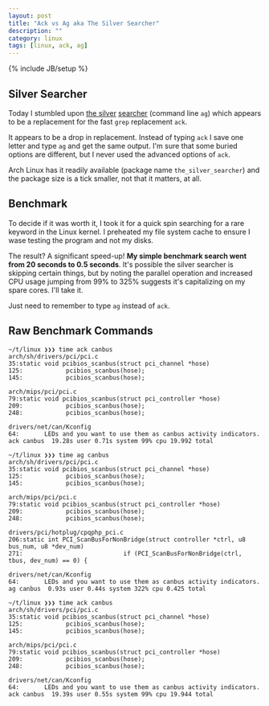 ```yaml
---
layout: post
title: "Ack vs Ag aka The Silver Searcher"
description: ""
category: linux
tags: [linux, ack, ag]
---
```

{% include JB/setup %}

## Silver Searcher

Today I stumbled upon [the silver](http://geoff.greer.fm/ag/) [searcher](https://github.com/ggreer/the_silver_searcher) (command line `ag`) which appears to be a replacement for the fast `grep` replacement `ack`.

It appears to be a drop in replacement.  Instead of typing `ack` I save one letter and type `ag` and get the same output.  I'm sure that some buried options are different, but I never used the advanced options of `ack`.

Arch Linux has it readily available (package name `the_silver_searcher`) and the package size is a tick smaller, not that it matters, at all.


## Benchmark

To decide if it was worth it, I took it for a quick spin searching for a rare keyword in the Linux kernel.  I preheated my file system cache to ensure I wase testing the program and not my disks.

The result? A significant speed-up!  **My simple benchmark search went from 20 seconds to 0.5 seconds**.  It's possible the silver searcher is skipping certain things, but by noting the parallel operation and increased CPU usage jumping from 99% to 325% suggests it's capitalizing on my spare cores.  I'll take it.

Just need to remember to type `ag` instead of `ack`.


## Raw Benchmark Commands

    ~/t/linux ❯❯❯ time ack canbus
    arch/sh/drivers/pci/pci.c
    35:static void pcibios_scanbus(struct pci_channel *hose)
    125:            pcibios_scanbus(hose);
    145:            pcibios_scanbus(hose);

    arch/mips/pci/pci.c
    79:static void pcibios_scanbus(struct pci_controller *hose)
    209:            pcibios_scanbus(hose);
    248:            pcibios_scanbus(hose);

    drivers/net/can/Kconfig
    64:       LEDs and you want to use them as canbus activity indicators.
    ack canbus  19.28s user 0.71s system 99% cpu 19.992 total

    ~/t/linux ❯❯❯ time ag canbus
    arch/sh/drivers/pci/pci.c
    35:static void pcibios_scanbus(struct pci_channel *hose)
    125:            pcibios_scanbus(hose);
    145:            pcibios_scanbus(hose);

    arch/mips/pci/pci.c
    79:static void pcibios_scanbus(struct pci_controller *hose)
    209:            pcibios_scanbus(hose);
    248:            pcibios_scanbus(hose);

    drivers/pci/hotplug/cpqphp_pci.c
    206:static int PCI_ScanBusForNonBridge(struct controller *ctrl, u8 bus_num, u8 *dev_num)
    271:                            if (PCI_ScanBusForNonBridge(ctrl, tbus, dev_num) == 0) {

    drivers/net/can/Kconfig
    64:       LEDs and you want to use them as canbus activity indicators.
    ag canbus  0.93s user 0.44s system 322% cpu 0.425 total

    ~/t/linux ❯❯❯ time ack canbus
    arch/sh/drivers/pci/pci.c
    35:static void pcibios_scanbus(struct pci_channel *hose)
    125:            pcibios_scanbus(hose);
    145:            pcibios_scanbus(hose);

    arch/mips/pci/pci.c
    79:static void pcibios_scanbus(struct pci_controller *hose)
    209:            pcibios_scanbus(hose);
    248:            pcibios_scanbus(hose);

    drivers/net/can/Kconfig
    64:       LEDs and you want to use them as canbus activity indicators.
    ack canbus  19.39s user 0.55s system 99% cpu 19.944 total
